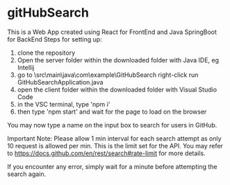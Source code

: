 # gitHubSearch
This is a Web App created using React for FrontEnd and Java SpringBoot for BackEnd
Steps for setting up:
1) clone the repository
2) Open the server folder within the downloaded folder with Java IDE, eg Intellij
3) go to \src\main\java\com\example\GitHubSearch right-click run GitHubSearchApplication.java
4) open the client folder within the downloaded folder with Visual Studio Code
5) in the VSC terminal, type 'npm i'
6) then type 'npm start' and wait for the page to load on the browser

You may now type a name on the input box to search for users in GitHub.

Important Note:
Please allow 1 min interval for each search attempt as only 10 request is allowed per min. This is the limit set for the API.
You may refer to https://docs.github.com/en/rest/search#rate-limit for more details.

If you encounter any error, simply wait for a minute before attempting the search again.
